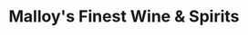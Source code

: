 ---
title: "Malloy's Finest Wine & Spirits"
url: /naperville/malloys-finest-wine-und-spirits/
shop: Spirituosen
---